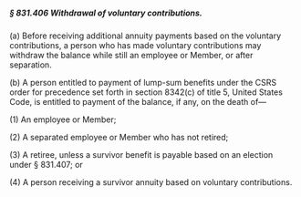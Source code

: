 ##### § 831.406 Withdrawal of voluntary contributions. #####

(a) Before receiving additional annuity payments based on the voluntary contributions, a person who has made voluntary contributions may withdraw the balance while still an employee or Member, or after separation.

(b) A person entitled to payment of lump-sum benefits under the CSRS order for precedence set forth in section 8342(c) of title 5, United States Code, is entitled to payment of the balance, if any, on the death of—

(1) An employee or Member;

(2) A separated employee or Member who has not retired;

(3) A retiree, unless a survivor benefit is payable based on an election under § 831.407; or

(4) A person receiving a survivor annuity based on voluntary contributions.